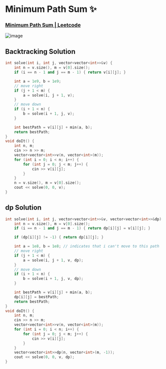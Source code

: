 # Minimum Path Sum ✨
### [Minimum Path Sum | Leetcode](https://leetcode.com/problems/minimum-path-sum/)
![image](https://github.com/Abdelrhman-Sayed70/Algorithms/assets/99830416/60ea4e0b-2415-4141-a6d2-b905ce358dd6)



## Backtracking Solution

```cpp
int solve(int i, int j, vector<vector<int>>&v) {
    int n = v.size(), m = v[0].size(); 
    if (i == n - 1 and j == m - 1) { return v[i][j]; }

    int a = 1e9, b = 1e9;
    // move right 
    if (j + 1 < m) {
        a = solve(i, j + 1, v);
    }
    // move down 
    if (i + 1 < n) {
        b = solve(i + 1, j, v);
    }

    int bestPath = v[i][j] + min(a, b);
    return bestPath;
}
void doIt() {
    int n, m; 
    cin >> n >> m; 
    vector<vector<int>>v(n, vector<int>(m));
    for (int i = 0; i < n; i++) {
        for (int j = 0; j < m; j++) {
            cin >> v[i][j];
        }
    }
    n = v.size(), m = v[0].size();
    cout << solve(0, 0, v);
}
```

## dp Solution 
```cpp
int solve(int i, int j, vector<vector<int>>&v, vector<vector<int>>&dp) {
    int n = v.size(), m = v[0].size(); 
    if (i == n - 1 and j == m - 1) { return dp[i][j] = v[i][j]; }

    if (dp[i][j] != -1) { return dp[i][j]; }

    int a = 1e8, b = 1e8; // indicates that i can't move to this path
    // move right 
    if (j + 1 < m) {
        a = solve(i, j + 1, v, dp);
    }
    // move down 
    if (i + 1 < n) {
        b = solve(i + 1, j, v, dp);
    }

    int bestPath = v[i][j] + min(a, b);
    dp[i][j] = bestPath;
    return bestPath;
}
void doIt() {
    int n, m; 
    cin >> n >> m; 
    vector<vector<int>>v(n, vector<int>(m));
    for (int i = 0; i < n; i++) {
        for (int j = 0; j < m; j++) {
            cin >> v[i][j];
        }
    }
    vector<vector<int>>dp(n, vector<int>(m, -1));
    cout << solve(0, 0, v, dp);
}
```
